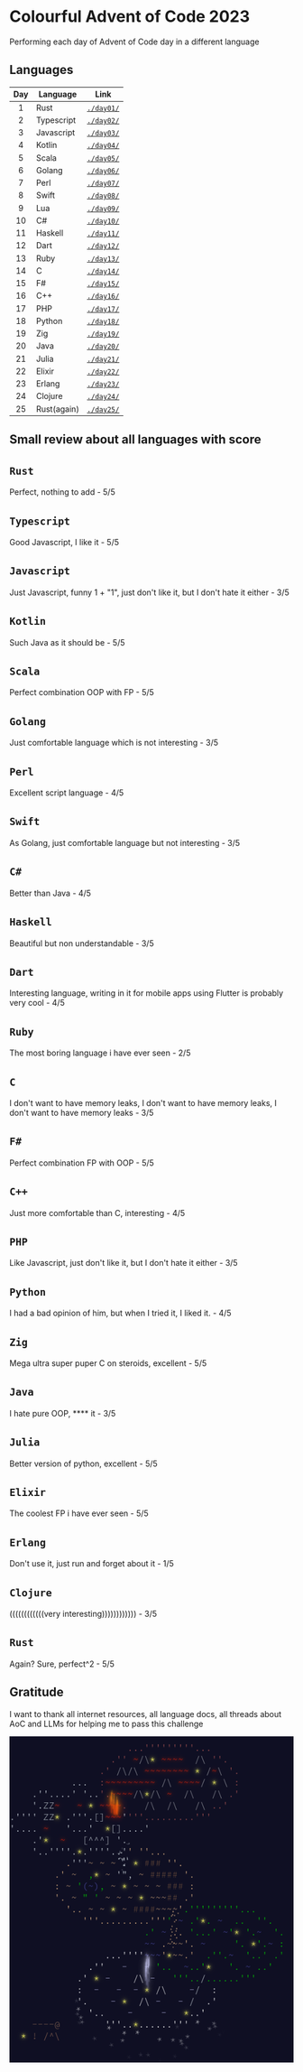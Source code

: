 # Colourful Advent of Code 2023

Performing each day of Advent of Code day in a different language

## Languages

| Day | Language    | Link                 |
| :-: | ----------- | -------------------- |
|  1  | Rust        | [`./day01/`](/day01) |
|  2  | Typescript  | [`./day02/`](/day02) |
|  3  | Javascript  | [`./day03/`](/day03) |
|  4  | Kotlin      | [`./day04/`](/day04) |
|  5  | Scala       | [`./day05/`](/day05) |
|  6  | Golang      | [`./day06/`](/day06) |
|  7  | Perl        | [`./day07/`](/day07) |
|  8  | Swift       | [`./day08/`](/day08) |
|  9  | Lua         | [`./day09/`](/day09) |
| 10  | C#          | [`./day10/`](/day10) |
| 11  | Haskell     | [`./day11/`](/day11) |
| 12  | Dart        | [`./day12/`](/day12) |
| 13  | Ruby        | [`./day13/`](/day13) |
| 14  | C           | [`./day14/`](/day14) |
| 15  | F#          | [`./day15/`](/day15) |
| 16  | C++         | [`./day16/`](/day16) |
| 17  | PHP         | [`./day17/`](/day17) |
| 18  | Python      | [`./day18/`](/day18) |
| 19  | Zig         | [`./day19/`](/day19) |
| 20  | Java        | [`./day20/`](/day20) |
| 21  | Julia       | [`./day21/`](/day21) |
| 22  | Elixir      | [`./day22/`](/day22) |
| 23  | Erlang      | [`./day23/`](/day23) |
| 24  | Clojure     | [`./day24/`](/day24) |
| 25  | Rust(again) | [`./day25/`](/day25) |

## Small review about all languages with score

## `Rust`

Perfect, nothing to add - 5/5

## `Typescript`

Good Javascript, I like it - 5/5

## `Javascript`

Just Javascript, funny 1 + "1", just don't like it, but I don't hate it either - 3/5

## `Kotlin`

Such Java as it should be - 5/5

## `Scala`

Perfect combination OOP with FP - 5/5

## `Golang`

Just comfortable language which is not interesting - 3/5

## `Perl`

Excellent script language - 4/5

## `Swift`

As Golang, just comfortable language but not interesting - 3/5

## `C#`

Better than Java - 4/5

## `Haskell`

Beautiful but non understandable - 3/5

## `Dart`

Interesting language, writing in it for mobile apps using Flutter is probably very cool - 4/5

## `Ruby`

The most boring language i have ever seen - 2/5

## `C`

I don't want to have memory leaks, I don't want to have memory leaks, I don't want to have memory leaks - 3/5

## `F#`

Perfect combination FP with OOP - 5/5

## `C++`

Just more comfortable than C, interesting - 4/5

## `PHP`

Like Javascript, just don't like it, but I don't hate it either - 3/5

## `Python`

I had a bad opinion of him, but when I tried it, I liked it. - 4/5

## `Zig`

Mega ultra super puper C on steroids, excellent - 5/5

## `Java`

I hate pure OOP, \*\*\*\* it - 3/5

## `Julia`

Better version of python, excellent - 5/5

## `Elixir`

The coolest FP i have ever seen - 5/5

## `Erlang`

Don't use it, just run and forget about it - 1/5

## `Clojure`

((((((((((((very interesting)))))))))))) - 3/5

## `Rust`

Again? Sure, perfect^2 - 5/5

## Gratitude

I want to thank all internet resources, all language docs, all threads about AoC and LLMs for helping me to pass this challenge

![Final](final.png)
